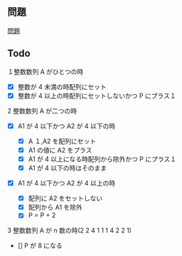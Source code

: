 ## 問題

[問題](https://atcoder.jp/contests/abc256/tasks/abc256_b)

## Todo

１整数数列 A がひとつの時

- [x] 整数が 4 未満の時配列にセット
- [x] 整数が 4 以上の時配列にセットしないかつ P にプラス１

2 整数数列 A が二つの時

- [x] A1 が 4 以下かつ A2 が 4 以下の時

  - [x] A １,A2 を配列にセット
  - [x] A1 の値に A2 をプラス
  - [x] A1 が 4 以上になる時配列から除外かつ P にプラス１
  - [x] A1 が 4 以下の時はそのまま

- [x] A1 が 4 以下かつ A2 が 4 以上の時
  - [x] 配列に A2 をセットしない
  - [x] 配列から A1 を除外
  - [x] P = P + 2

3 整数数列 A が n 数の時(2 2 4 1 1 1 4 2 2 1)

- [] P が 8 になる
